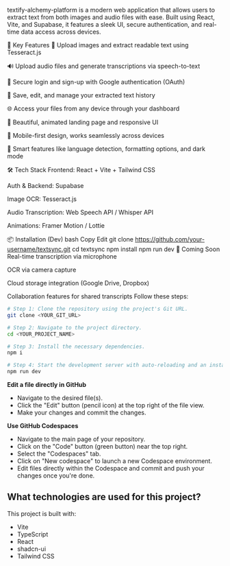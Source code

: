 textify-alchemy-platform is a modern web application that allows users to extract text from both images and audio files with ease. Built using React, Vite, and Supabase, it features a sleek UI, secure authentication, and real-time data access across devices.

🚀 Key Features
📸 Upload images and extract readable text using Tesseract.js

🔊 Upload audio files and generate transcriptions via speech-to-text

🔐 Secure login and sign-up with Google authentication (OAuth)

🧾 Save, edit, and manage your extracted text history

🌐 Access your files from any device through your dashboard

🎨 Beautiful, animated landing page and responsive UI

📱 Mobile-first design, works seamlessly across devices

🧠 Smart features like language detection, formatting options, and dark mode

🛠️ Tech Stack
Frontend: React + Vite + Tailwind CSS

Auth & Backend: Supabase

Image OCR: Tesseract.js

Audio Transcription: Web Speech API / Whisper API

Animations: Framer Motion / Lottie

📦 Installation (Dev)
bash
Copy
Edit
git clone https://github.com/your-username/textsync.git
cd textsync
npm install
npm run dev
📌 Coming Soon
Real-time transcription via microphone

OCR via camera capture

Cloud storage integration (Google Drive, Dropbox)

Collaboration features for shared transcripts
Follow these steps:

```sh
# Step 1: Clone the repository using the project's Git URL.
git clone <YOUR_GIT_URL>

# Step 2: Navigate to the project directory.
cd <YOUR_PROJECT_NAME>

# Step 3: Install the necessary dependencies.
npm i

# Step 4: Start the development server with auto-reloading and an instant preview.
npm run dev
```

**Edit a file directly in GitHub**

- Navigate to the desired file(s).
- Click the "Edit" button (pencil icon) at the top right of the file view.
- Make your changes and commit the changes.

**Use GitHub Codespaces**

- Navigate to the main page of your repository.
- Click on the "Code" button (green button) near the top right.
- Select the "Codespaces" tab.
- Click on "New codespace" to launch a new Codespace environment.
- Edit files directly within the Codespace and commit and push your changes once you're done.

## What technologies are used for this project?

This project is built with:

- Vite
- TypeScript
- React
- shadcn-ui
- Tailwind CSS






